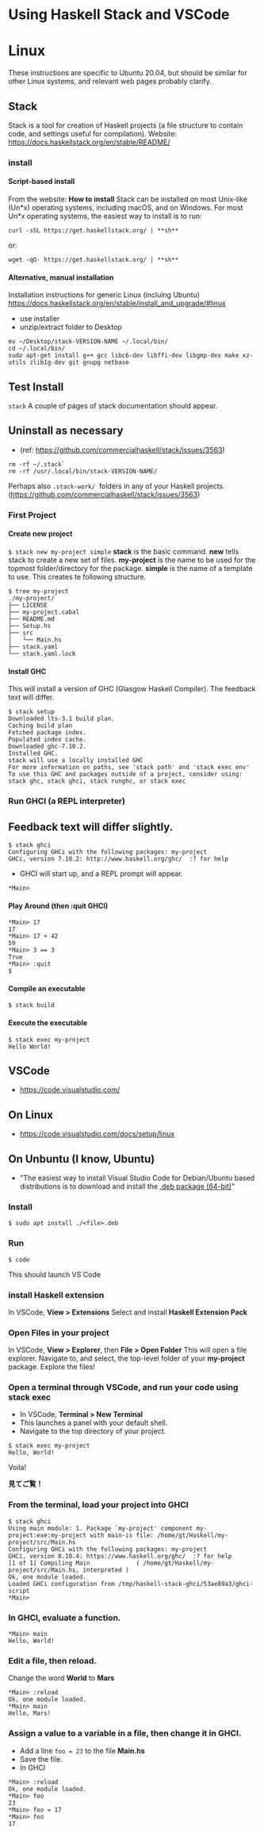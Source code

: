 Using Haskell Stack and VSCode
=====
# Linux
These instructions are specific to Ubuntu 20.04, but should be similar for other Linux systems, and relevant web pages probably clarify.
## Stack 
Stack is a tool for creation of Haskell projects (a file structure to contain code, and settings useful for compilation).
Website:  https://docs.haskellstack.org/en/stable/README/
### install
#### Script-based install
From the website:
**How to install**
Stack can be installed on most Unix-like (Un\*x) operating systems, including macOS, and on Windows.
For most Un*x operating systems, the easiest way to install is to run:

`curl -sSL https://get.haskellstack.org/ | **sh**`

or:

`wget -qO- https://get.haskellstack.org/ | **sh**`
#### Alternative, manual installation
Installation instructions for generic Linux (incluing Ubuntu)
https://docs.haskellstack.org/en/stable/install_and_upgrade/#linux
- use installer
- unzip/extract folder to Desktop
```shell
mv ~/Desktop/stack-VERSION-NAME ~/.local/bin/ 
cd ~/.local/bin/
sudo apt-get install g++ gcc libc6-dev libffi-dev libgmp-dev make xz-utils zlib1g-dev git gnupg netbase
```

## Test Install
`stack`
A couple of pages of stack documentation should appear.
## Uninstall as necessary
- (ref: https://github.com/commercialhaskell/stack/issues/3563)
```shell
rm -rf ~/.stack`
rm -rf /usr/.local/bin/stack-VERSION-NAME/
```
Perhaps also `.stack-work/`  folders in any of your Haskell projects.
(https://github.com/commercialhaskell/stack/issues/3563)

### First Project
#### Create new project
`$ stack new my-project simple`
**stack** is the basic command.
**new** tells stack to create a new set of files.
**my-project** is the name to be used for the topmost folder/directory for the package.
**simple** is the name of a template to use.
This creates te following structure.
```shell
$ tree my-project
./my-project/
├── LICENSE
├── my-project.cabal
├── README.md
├── Setup.hs
├── src
│   └── Main.hs
├── stack.yaml
└── stack.yaml.lock
```

#### Install GHC
This will install a version of GHC (Glasgow Haskell Compiler). The feedback text will differ.
                     
```shell
$ stack setup
Downloaded lts-3.1 build plan.    
Caching build plan
Fetched package index.
Populated index cache.
Downloaded ghc-7.10.2.
Installed GHC.
stack will use a locally installed GHC
For more information on paths, see 'stack path' and 'stack exec env'
To use this GHC and packages outside of a project, consider using:
stack ghc, stack ghci, stack runghc, or stack exec
```
### Run GHCI (a REPL interpreter)
Feedback text will differ slightly.
- 
```shell
$ stack ghci
Configuring GHCi with the following packages: my-project
GHCi, version 7.10.2: http://www.haskell.org/ghc/  :? for help
```
 
 - GHCI will start up, and a REPL prompt will appear.
 
`*Main> `

#### Play Around (then :quit GHCI)
```shell
*Main> 17
17
*Main> 17 + 42
59
*Main> 3 == 3
True
*Main> :quit
$ 
```
#### Compile an executable
```$ cd my-project 
$ stack build
```
#### Execute the executable
                        
```shell
$ stack exec my-project
Hello World!
```

## VSCode
- https://code.visualstudio.com/
## On Linux
- https://code.visualstudio.com/docs/setup/linux
## On Unbuntu (I know, Ubuntu)
- "The easiest way to install Visual Studio Code for Debian/Ubuntu based distributions is to download and install the [.deb package (64-bit)](https://go.microsoft.com/fwlink/?LinkID=760868)"
### Install

`$ sudo apt install ./<file>.deb`

### Run
`$ code`

This should launch VS Code
### install Haskell extension
In VSCode, **View > Extensions**
Select and install **Haskell Extension Pack**
### Open Files in your project
In VSCode, **View > Explorer**, then **File > Open Folder**
This will open a file explorer. 
 Navigate to, and select, the top-level folder of your **my-project** package.
Explore the files!
### Open a terminal through VSCode, and run your code using stack exec
- In VSCode, **Terminal > New Terminal**
- This launches a panel with your default shell.
- Navigate to the top directory of your project.

```shell
$ stack exec my-project
Hello, World!
```
Voila! 

**見てご覧！**

### From the terminal, load your project into GHCI
```shell
$ stack ghci
Using main module: 1. Package `my-project' component my-project:exe:my-project with main-is file: /home/gt/Haskell/my-project/src/Main.hs
Configuring GHCi with the following packages: my-project
GHCi, version 8.10.4: https://www.haskell.org/ghc/  :? for help
[1 of 1] Compiling Main             ( /home/gt/Haskell/my-project/src/Main.hs, interpreted )
Ok, one module loaded.
Loaded GHCi configuration from /tmp/haskell-stack-ghci/53ae89a3/ghci-script
*Main>
```

### In GHCI, evaluate a function.
```shell
*Main> main
Hello, World!
```
### Edit a file, then reload.
Change the word **World** to **Mars**
```shell
*Main> :reload
Ok, one module loaded.
*Main> main
Hello, Mars!
```
### Assign a value to a variable in a file, then change it in GHCI.
- Add a line `foo = 23` to the file **Main.hs**
- Save the file.
-  In GHCI
```shell
*Main> :reload
Ok, one module loaded.
*Main> foo
23
*Main> foo = 17
*Main> foo
17
```
